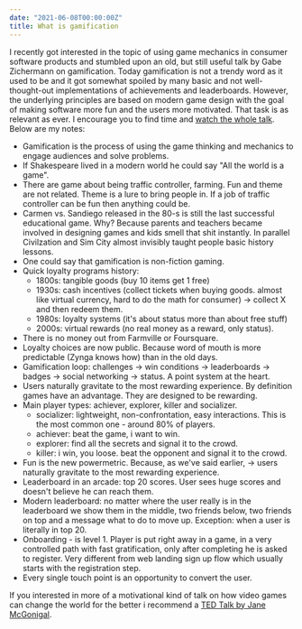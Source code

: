 ```yaml
---
date: "2021-06-08T00:00:00Z"
title: What is gamification
---
```


I recently got interested in the topic of using game mechanics in consumer software products and stumbled upon an old, but still useful talk by Gabe Zichermann on gamification. Today gamification is not a trendy word as it used to be and it got somewhat spoiled by many basic and not well-thought-out implementations of achievements and leaderboards. However, the underlying principles are based on modern game design with the goal of making software more fun and the users more motivated. That task is as relevant as ever. I encourage you to find time and [watch the whole talk](https://www.youtube.com/watch?v=6O1gNVeaE4g&t). Below are my notes:

- Gamification is the process of using the game thinking and mechanics to engage audiences and solve problems.
- If Shakespeare lived in a modern world he could say "All the world is a game".
- There are game about being traffic controller, farming. Fun and theme are not related. Theme is a lure to bring people in. If a job of traffic controller can be fun then anything could be.
- Carmen vs. Sandiego released in the 80-s is still the last successful educational game. Why? Because parents and teachers became involved in designing games and kids smell that shit instantly. In parallel Civilzation and Sim City almost invisibly taught people basic history lessons.
- One could say that gamification is non-fiction gaming.
- Quick loyalty programs history: 
    - 1800s: tangible goods (buy 10 items get 1 free)
    - 1930s: cash incentives (collect tickets when buying goods. almost like virtual currency, hard to do the math for consumer) -> collect X and then redeem them.
    - 1980s: loyalty systems (it's about status more than about free stuff)
    - 2000s: virtual rewards (no real money as a reward, only status).
- There is no money out from Farmville or Foursquare.
- Loyalty choices are now public. Because word of mouth is more predictable (Zynga knows how) than in the old days.
- Gamification loop: challenges -> win conditions -> leaderboards -> badges -> social networking -> status. A point system at the heart.
- Users naturally gravitate to the most rewarding experience. By definition games have an advantage. They are designed to be rewarding.
- Main player types: achiever, explorer, killer and socializer.
    - socializer: lightweight, non-confrontation, easy interactions. This is the most common one - around 80% of players.
    - achiever: beat the game, i want to win.
    - explorer: find all the secrets and signal it to the crowd.
    - killer: i win, you loose. beat the opponent and signal it to the crowd.
- Fun is the new powermetric. Because, as we've said earlier, -> users naturally gravitate to the most rewarding experience.
- Leaderboard in an arcade: top 20 scores. User sees huge scores and doesn't believe he can reach them.
- Modern leaderboard: no matter where the user really is in the leaderboard we show them in the middle, two friends below, two friends on top and a message what to do to move up. Exception: when a user is literally in top 20.
- Onboarding - is level 1. Player is put right away in a game, in a very controlled path with fast gratification, only after completing he is asked to register. Very different from web landing sign up flow which usually starts with the registration step.
- Every single touch point is an opportunity to convert the user.

If you interested in more of a motivational kind of talk on how video games can change the world for the better i recommend a [TED Talk by Jane McGonigal](https://www.ted.com/talks/jane_mcgonigal_gaming_can_make_a_better_world?language=en).